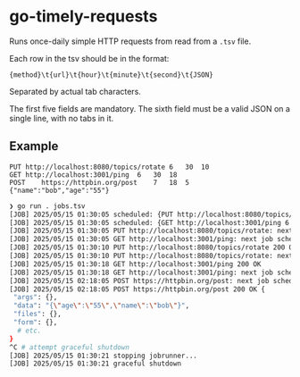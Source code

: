 # go-timely-requests

Runs once-daily simple HTTP requests from read from a `.tsv` file.

Each row in the tsv should be in the format:

```
{method}\t{url}\t{hour}\t{minute}\t{second}\t{JSON}
```

Separated by actual tab characters.

The first five fields are mandatory. The sixth field must be a valid JSON on a single line, with no tabs in it.


## Example

```tsv
PUT	http://localhost:8080/topics/rotate	6	30	10
GET	http://localhost:3001/ping	6	30	18
POST	https://httpbin.org/post	7	18	5	{"name":"bob","age":"55"}
```



```bash
❯ go run . jobs.tsv
[JOB] 2025/05/15 01:30:05 scheduled: {PUT http://localhost:8080/topics/rotate 6 30 10}
[JOB] 2025/05/15 01:30:05 scheduled: {GET http://localhost:3001/ping 6 30 18}
[JOB] 2025/05/15 01:30:05 PUT http://localhost:8080/topics/rotate: next job scheduled in 4.569317909s
[JOB] 2025/05/15 01:30:05 GET http://localhost:3001/ping: next job scheduled in 12.569299507s
[JOB] 2025/05/15 01:30:10 PUT http://localhost:8080/topics/rotate 200 OK
[JOB] 2025/05/15 01:30:10 PUT http://localhost:8080/topics/rotate: next job scheduled in 23h59m59.96376295s
[JOB] 2025/05/15 01:30:18 GET http://localhost:3001/ping 200 OK
[JOB] 2025/05/15 01:30:18 GET http://localhost:3001/ping: next job scheduled in 23h59m59.99417753s
[JOB] 2025/05/15 02:18:05 POST https://httpbin.org/post: next job scheduled in 23h59m59.272370789s
[JOB] 2025/05/15 02:18:05 POST https://httpbin.org/post 200 OK {
 "args": {},
 "data": "{\"age\":\"55\",\"name\":\"bob\"}",
 "files": {},
 "form": {},
  # etc.
}
^C # attempt graceful shutdown
[JOB] 2025/05/15 01:30:21 stopping jobrunner...
[JOB] 2025/05/15 01:30:21 graceful shutdown
```

